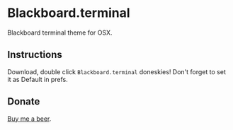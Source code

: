 # Blackboard.terminal
Blackboard terminal theme for OSX.

## Instructions
Download, double click `Blackboard.terminal` doneskies! Don't forget to set it as Default in prefs.

## Donate
<a href="https://www.paypal.com/cgi-bin/webscr?cmd=_donations&business=54N6DSJ4CBJ4S&lc=US&item_name=Chris%20LeBlanc&item_number=Blackboard%2eterminal&currency_code=USD&bn=PP%2dDonationsBF%3abtn_donateCC_LG%2egif%3aNonHosted">Buy me a beer</a>.


